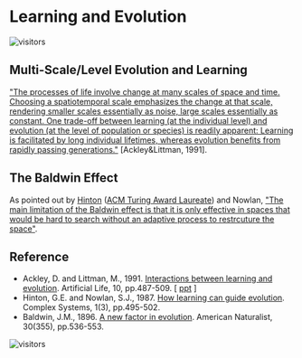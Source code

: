 # Learning and Evolution

![visitors](https://visitor-badge.laobi.icu/badge?page_id=Evolutionary-Intelligence.ECAMP-LAE)

## Multi-Scale/Level Evolution and Learning

["The processes of life involve change at many scales of space and time. Choosing a spatiotemporal scale emphasizes the change at that scale, rendering smaller scales essentially as noise, large scales essentially as constant. One trade-off between learning (at the individual level) and evolution (at the level of population or species) is readily apparent: Learning is facilitated by long individual lifetimes, whereas evolution benefits from rapidly passing generations."](https://www.amazon.com/Artificial-INSTITUTE-SCIENCES-COMPLEXITY-PROCEEDINGS/dp/0201525712) [Ackley&Littman, 1991].

## The Baldwin Effect

As pointed out by [Hinton](http://www.cs.toronto.edu/~hinton/) ([ACM Turing Award Laureate](https://amturing.acm.org/award_winners/hinton_4791679.cfm)) and Nowlan, ["The main limitation of the Baldwin effect is that it is only effective in spaces that would be hard to search without an adaptive process to restrcuture the space"](https://www.cs.toronto.edu/~hinton/absps/baldwin.pdf).

## Reference

* Ackley, D. and Littman, M., 1991. [Interactions between learning and evolution](https://www.amazon.com/Artificial-INSTITUTE-SCIENCES-COMPLEXITY-PROCEEDINGS/dp/0201525712). Artificial Life, 10, pp.487-509. [ [ppt](https://citeseerx.ist.psu.edu/document?repid=rep1&type=pdf&doi=675be3c1f8a57015a91be5cd191a8d262a9061fb) ]
* Hinton, G.E. and Nowlan, S.J., 1987. [How learning can guide evolution](https://www.cs.toronto.edu/~hinton/absps/baldwin.pdf). Complex Systems, 1(3), pp.495-502.
* Baldwin, J.M., 1896.
  [A new factor in evolution](https://www.journals.uchicago.edu/doi/pdf/10.1086/276428).
  American Naturalist, 30(355), pp.536-553.

![visitors](https://visitor-badge.laobi.icu/badge?page_id=Evolutionary-Intelligence.ECAMP)
